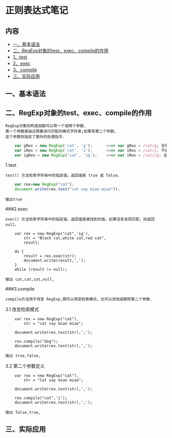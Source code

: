 # 正则表达式笔记

## 内容
* [一、基本语法](#dev-baseinfo)
* [二、RegExp对象的test、exec、compile的作用](#dev-regexp)
 * [1、test](#dev-regexp-test)
 * [2、exec](#dev-regexp-exec)
 * [3、compile](#dev-regexp-compile)
* [三、实际应用](#dev-apply)

<a name="dev-baseinfo"></a>
## 一、基本语法

<a name="dev-regexp"></a>
## 二、RegExp对象的test、exec、compile的作用

```
RegExp对象的构造函数可以带一个或两个参数.
第一个参数是描述需要进行匹配的模式字符串;如果有第二个参数,
这个参数则指定了额外的处理指令.
```

```javascript
    var gRex = new RegExp('cat', 'g');      <==> var gRex = /cat/g; 全局匹配
    var iRex = new RegExp('cat', 'i');      <==> var iRex = /cat/i; 不区分大小写
    var igRex = new RegExp('cat', 'ig');    <==> var iRex = /cat/ig; 全局匹配且不区分大小写
```
<a name="dev-regexp-test"></a>
1.test

    test() 方法检索字符串中的指定值。返回值是 true 或 false。
```javascript
    var rex=new RegExp("cat");
    document.write(rex.test("cat say miao miao")); 
```
    输出true
    
<a name="dev-regexp-exec"></a>
###2.exec

    exec() 方法检索字符串中的指定值。返回值是被找到的值。如果没有发现匹配，则返回 null。
```javascrtipt
    var rex = new RegExp("cat",'ig'),
        str = "Black cat,white cat,red cat",
        result;
        
    do {
        result = rex.exec(str);
        document.write(result,',');
    }
    while (result != null);
```
    输出 cat,cat,cat,null,
        
<a name="dev-regexp-compile"></a>
###3.compile

    compile方法用于改变 RegExp,既可以改变检索模式，也可以添加或删除第二个参数.

3.1 改变检索模式
```javascrtipt
    var rex = new RegExp("cat"),
        str = "cat say miao miao";

    document.write(rex.test(str),',');

    rex.compile("dog");
    document.write(rex.test(str),',');
```
    输出 true,false,

3.2 第二个参数定义
```javascrtipt
    var rex = new RegExp("cat"),
        str = "Cat say miao miao";

    document.write(rex.test(str),',');

    rex.compile("cat",'i');
    document.write(rex.test(str),',');
```
    输出 false,true,

<a name="dev-apply"></a>
## 三、实际应用


